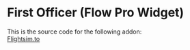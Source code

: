 # First Officer (Flow Pro Widget)

This is the source code for the following addon:\
[Flightsim.to](flightsim.to/file/50634/wip-pmdg-737-first-officer)
